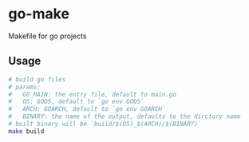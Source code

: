 # go-make

Makefile for go projects

## Usage

```bash
# build go files
# params:
#   GO_MAIN: the entry file, default to main.go
#   OS: GOOS, default to `go env GOOS`
#   ARCH: GOARCH, default to `go env GOARCH`
#   BINARY: the name of the output, defaults to the dirctory name
# built binary will be `build/$(OS)_$(ARCH)/$(BINARY)`
make build
```
